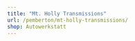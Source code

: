 ```yaml
---
title: "Mt. Holly Transmissions"
url: /pemberton/mt-holly-transmissions/
shop: Autowerkstatt
---
```


